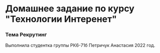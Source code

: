 # Домашнее задание по курсу "Технологии Интеренет" 
### Тема Рекрутинг


Выполнила студентка группы РК6-71б Петричук Анастасия
2022 год.
